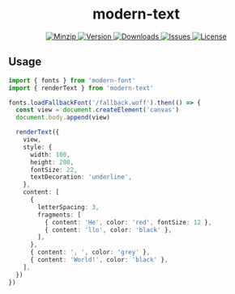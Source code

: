 <h1 align="center">modern-text</h1>

<p align="center">
  <a href="https://unpkg.com/modern-text">
    <img src="https://img.shields.io/bundlephobia/minzip/modern-text" alt="Minzip">
  </a>
  <a href="https://www.npmjs.com/package/modern-text">
    <img src="https://img.shields.io/npm/v/modern-text.svg" alt="Version">
  </a>
  <a href="https://www.npmjs.com/package/modern-text">
    <img src="https://img.shields.io/npm/dm/modern-text" alt="Downloads">
  </a>
  <a href="https://github.com/qq15725/modern-text/issues">
    <img src="https://img.shields.io/github/issues/qq15725/modern-text" alt="Issues">
  </a>
  <a href="https://github.com/qq15725/modern-text/blob/main/LICENSE">
    <img src="https://img.shields.io/npm/l/modern-text.svg" alt="License">
  </a>
</p>

## Usage

```ts
import { fonts } from 'modern-font'
import { renderText } from 'modern-text'

fonts.loadFallbackFont('/fallback.woff').then(() => {
  const view = document.createElement('canvas')
  document.body.append(view)

  renderText({
    view,
    style: {
      width: 100,
      height: 200,
      fontSize: 22,
      textDecoration: 'underline',
    },
    content: [
      {
        letterSpacing: 3,
        fragments: [
          { content: 'He', color: 'red', fontSize: 12 },
          { content: 'llo', color: 'black' },
        ],
      },
      { content: ', ', color: 'grey' },
      { content: 'World!', color: 'black' },
    ],
  })
})
```
